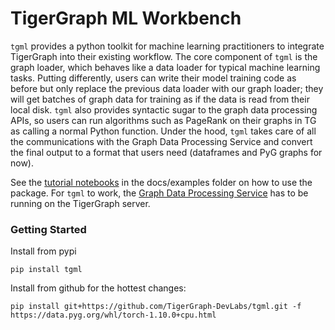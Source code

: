 # TigerGraph ML Workbench

`tgml` provides a python toolkit for machine learning practitioners to integrate TigerGraph into their existing workflow. The core component of `tgml` is the graph loader, which behaves like a data loader for typical machine learning tasks. Putting differently, users can write their model training code as before but only replace the previous data loader with our graph loader; they will get batches of graph data for training as if the data is read from their local disk. `tgml` also provides syntactic sugar to the graph data processing APIs, so users can run algorithms such as PageRank on their graphs in TG as calling a normal Python function. Under the hood, `tgml` takes care of all the communications with the Graph Data Processing Service and convert the final output to a format that users need (dataframes and PyG graphs for now).

See the [tutorial notebooks](https://github.com/TigerGraph-DevLabs/tgml/tree/main/docs/examples) in the docs/examples folder on how to use the package. For `tgml` to work, the [Graph Data Processing Service](https://github.com/TigerGraph-DevLabs/GDPS) has to be running on the TigerGraph server. 

### Getting Started
Install from pypi 
```
pip install tgml
```

Install from github for the hottest changes:
```
pip install git+https://github.com/TigerGraph-DevLabs/tgml.git -f https://data.pyg.org/whl/torch-1.10.0+cpu.html
```
